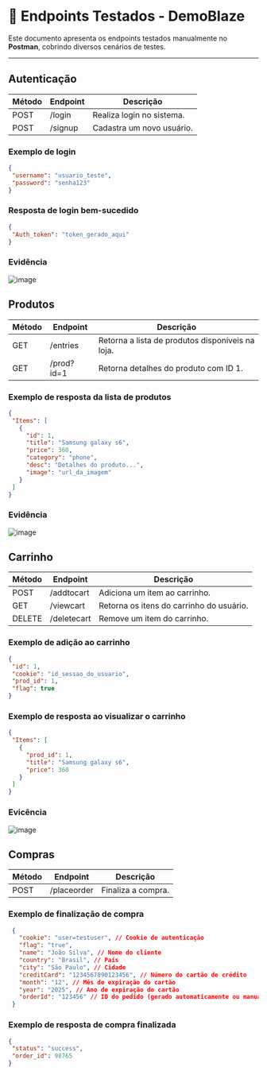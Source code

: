 # 📌 Endpoints Testados - DemoBlaze

Este documento apresenta os endpoints testados manualmente no **Postman**, cobrindo diversos cenários de testes.

---

## Autenticação
 | Método | Endpoint  | Descrição |
 |--------|----------|-----------|
 | POST | /login | Realiza login no sistema. |
 | POST | /signup | Cadastra um novo usuário. |
 
 ### Exemplo de login
 ```json
 {
  "username": "usuario_teste",
  "password": "senha123"
 }
 ```
 ### Resposta de login bem-sucedido
 ```json
 {
  "Auth_token": "token_gerado_aqui"
 }
 ```
### Evidência
![image](https://github.com/user-attachments/assets/c4334b52-3c0f-4680-9969-ccd945a20ce9)

## Produtos
 | Método | Endpoint      | Descrição |
 |--------|-------------|-----------|
 | GET  | /entries  | Retorna a lista de produtos disponíveis na loja. |
 | GET  | /prod?id=1 | Retorna detalhes do produto com ID 1. |

 ### Exemplo de resposta da lista de produtos
 ```json
 {
  "Items": [
    {
      "id": 1,
      "title": "Samsung galaxy s6",
      "price": 360,
      "category": "phone",
      "desc": "Detalhes do produto...",
      "image": "url_da_imagem"
    }
  ]
 }
 ```
### Evidência
![image](https://github.com/user-attachments/assets/15a4c49b-b49d-4efd-b586-57582c3021b5)

## Carrinho
| Método | Endpoint       | Descrição |
 |--------|--------------|-----------|
 | POST | /addtocart | Adiciona um item ao carrinho. |
 | GET  | /viewcart  | Retorna os itens do carrinho do usuário. |
 | DELETE | /deletecart | Remove um item do carrinho. |

 ### Exemplo de adição ao carrinho
 ```json
 {
  "id": 1,
  "cookie": "id_sessao_do_usuario",
  "prod_id": 1,
  "flag": true
 }
 ```
 ### Exemplo de resposta ao visualizar o carrinho
 ```json
 {
  "Items": [
    {
      "prod_id": 1,
      "title": "Samsung galaxy s6",
      "price": 360
    }
  ]
 }
 ```
### Evicência
![image](https://github.com/user-attachments/assets/2874ccdd-5b0a-4dde-85eb-e1665094a27e)

## Compras
 | Método | Endpoint      | Descrição |
 |--------|-------------|-----------|
 | POST | /placeorder | Finaliza a compra. |
 
 ### Exemplo de finalização de compra
 ```json
  {
    "cookie": "user=testuser", // Cookie de autenticação
    "flag": "true",
    "name": "João Silva", // Nome do cliente
    "country": "Brasil", // País
    "city": "São Paulo", // Cidade
    "creditCard": "1234567890123456", // Número do cartão de crédito
    "month": "12", // Mês de expiração do cartão
    "year": "2025", // Ano de expiração do cartão
    "orderId": "123456" // ID do pedido (gerado automaticamente ou manualmente)
  }
 ```
 ### Exemplo de resposta de compra finalizada
 ```json
 {
  "status": "success",
  "order_id": 98765
}
 ```
